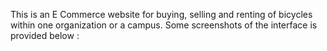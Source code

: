 This is an E Commerce website for buying, selling and renting of bicycles within one organization or a campus. 
Some screenshots of the interface is provided below : 

